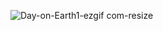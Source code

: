 ![Day-on-Earth1-ezgif com-resize](https://github.com/user-attachments/assets/d0763f60-9c92-4c94-ba6d-64192127b9e1)

<!-- 

## Hello 👋

I am [Your Name], a developer passionate about technology and programming.

### About Me
- 🔭 I’m currently working on [your current project].
- 🌱 I’m learning [technology or skill you are learning].
- 👯 I’m looking to collaborate on [types of projects or technologies].
- 🤔 I’m looking for help with [topic or technology you need help with].
- 💬 Ask me about [topics you have experience in].
- 📫 How to reach me: [your email or social media].
- 😄 Pronouns: [your pronouns].
- ⚡ Fun fact: [a fun fact about you].

### Languages and Tools
![Language or Tool](URL_OF_ICON)
![Language or Tool](URL_OF_ICON)
![Language or Tool](URL_OF_ICON)

### GitHub Stats
![GitHub Stats](URL_OF_YOUR_STATS)

### Featured Projects
- [Project 1](URL_OF_PROJECT)
- [Project 2](URL_OF_PROJECT)
- [Project 3](URL_OF_PROJECT)

### Connect with Me
[![LinkedIn](URL_OF_ICON)](URL_OF_YOUR_LINKEDIN)
[![Twitter](URL_OF_ICON)](URL_OF_YOUR_TWITTER)
[![GitHub](URL_OF_ICON)](URL_OF_YOUR_GITHUB)

 -->
